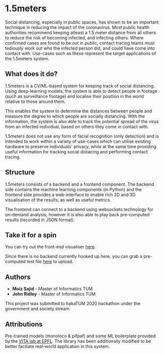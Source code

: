 # 1.5meters

Social distancing, especially in public spaces, has shown to be an important technique in reducing the impact of the coronavirus. Most public health authorities recommend keeping atleast a 1.5 meter distance from all others to reduce the risk of becoming infected, and infecting others. Where confirmed cases are found to be out in public, contact tracing teams must tediously work out who the infected person did, and could have come into contact with. Use-cases such as these represent the target applications of the 1.5meters system.

## What does it do?

1.5meters is a CV/ML-based system for keeping track of social distancing. Using deep-learning models, the system is able to detect people in footage (such as surveillance footage) and localise their position in the world relative to those around them. 

This enables the system to determine the distances between people and measure the degree to which people are socially distancing. With the information, the system is also able to track the potential spread of the virus from an infected individual, based on others they come in contact with.

1.5meters does not use any form of facial recognition (only detection) and is intended to work within a variety of use-cases which can utilise existing hardware to preserve individuals' privacy, while at the same time providing useful information for tracking social distacing and performing contact tracing.

## Structure

1.5meters consists of a backend and a frontend component. The backend side contains the machine learning components (in Python) and the frontend side provides a web-interface to enable rich 2D and 3D visualisation of the results, as well as useful metrics.

The frontend can connect to a backend using websockets technology for on-demand analysis, however it is also able to play back pre-computed results (recorded in JSON format).

## Take it for a spin

You can try out the front-end visualiser [here]().

Since there is no backend currently hooked up here, you can grab a pre-computed test file [here](https://1drv.ms/u/s!AofnT5-g2vXZgZAs6AZRpG2vluimiw?e=QTEgsj) to upload.


## Authors

* **Moiz Sajid** - Master of Informatics TUM
* **John Ridley** - Master of Informatics TUM

This project was submitted to hakaTUM 2020 hackathon under the government and society stream.

## Attributions

Pre-trained models (monoloco & pifpaf) and some ML boilerplate provided by the [VITA lab at EPFL](https://github.com/vita-epfl/monoloco).
The library has been additionally modified to be better faciliate real-world application in this system.
